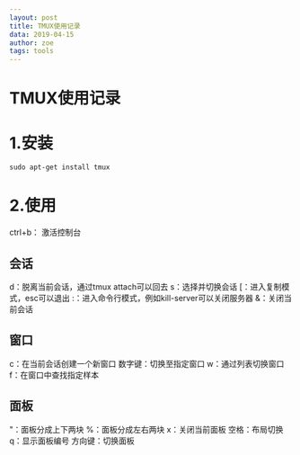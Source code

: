 ```yaml
---
layout: post
title: TMUX使用记录
data: 2019-04-15
author: zoe
tags: tools
---
```


# TMUX使用记录

# 1.安装

```Shell
sudo apt-get install tmux
```
# 2.使用

ctrl+b： 激活控制台
## 会话
d：脱离当前会话，通过tmux attach可以回去
s：选择并切换会话
[：进入复制模式，esc可以退出
:：进入命令行模式，例如kill-server可以关闭服务器
&：关闭当前会话
## 窗口
c：在当前会话创建一个新窗口
数字键：切换至指定窗口
w：通过列表切换窗口
f：在窗口中查找指定样本
## 面板
"：面板分成上下两块
%：面板分成左右两块
x：关闭当前面板
空格：布局切换
q：显示面板编号
方向键：切换面板












